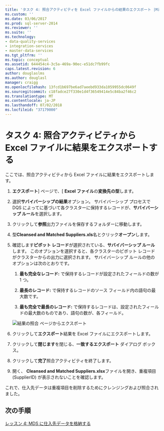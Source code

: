 ```yaml
---
title: 'タスク 4: 照合アクティビティを Excel ファイルからの結果のエクスポート |Microsoft Docs'
ms.custom: ''
ms.date: 03/06/2017
ms.prod: sql-server-2014
ms.reviewer: ''
ms.suite: ''
ms.technology:
- data-quality-services
- integration-services
- master-data-services
ms.tgt_pltfrm: ''
ms.topic: conceptual
ms.assetid: 644454c4-3c5a-469a-90ec-e51dc7fb99fc
caps.latest.revision: 6
author: douglaslms
ms.author: douglasl
manager: craigg
ms.openlocfilehash: 13fcd1b697be6ad7aeebd933da1059955dc0649f
ms.sourcegitcommit: c18fadce27f330e1d4f36549414e5c84ba2f46c2
ms.translationtype: MT
ms.contentlocale: ja-JP
ms.lasthandoff: 07/02/2018
ms.locfileid: "37179000"
---
```

# <a name="task-4-exporting-the-results-from-matching-activity-to-an-excel-file"></a>タスク 4: 照合アクティビティから Excel ファイルに結果をエクスポートする
  ここでは、照合アクティビティから Excel ファイルに結果をエクスポートします。  
  
1.  **エクスポート**] ページで、[ **Excel ファイル**の**変換先の型**します。  
  
2.  選択**サバイバーシップの結果**オプション。 サバイバーシップ プロセスで DQS によってに基づいて各クラスターに保持するレコードが、**サバイバーシップ ルール**を選択します。  
  
3.  クリックして**参照**出力ファイルを保存するフォルダーに移動します。  
  
4.  型**Cleansed and Matched Suppliers.xls**名とクリック**オープン**します。  
  
5.  確認します**ピボット レコード**が選択されている、**サバイバーシップ ルール**します。 このオプションを選択すると、各クラスターのピボット レコードがクラスターからの出力に選択されます。 サバイバーシップ ルールの他のオプションは次のとおりです。  
  
    1.  **最も完全なレコード:** で保持するレコードが設定されたフィールドの数が 1 つ。  
  
    2.  **最長のレコード:** で保持するレコードのソース フィールド内の語句の最大数です。  
  
    3.  **最も完全で最長のレコード:** で保持するレコードは、設定されたフィールドの最大数のものであり、語句の数が、各フィールド。  
  
     ![結果の照合 ページからエクスポート](../../2014/tutorials/media/et-exportingtheresultsfrommatoanexcelfile.jpg "照合 ページからの結果のエクスポート")  
  
6.  クリックして**エクスポート**結果を Excel ファイルにエクスポートします。  
  
7.  クリックして**閉じます**を閉じる、**一致するエクスポート** ダイアログ ボックス。  
  
8.  クリックして**完了**照合アクティビティを終了します。  
  
9. 開く、 **Cleansed and Matched Suppliers.xlsx**ファイルを開き、重複項目 (SupplierID) が表示されないことを確認します。  
  
 これで、仕入先データは重複項目を削除するためにクレンジングおよび照合されました。  
  
## <a name="next-step"></a>次の手順  
 [レッスン 4: MDS に仕入先データを格納する](../../2014/tutorials/lesson-4-storing-supplier-data-in-mds.md)  
  
  
